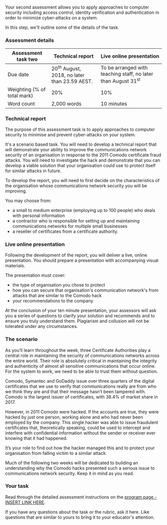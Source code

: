 Your second assessment allows you to apply approaches to computer security including access control, identity verification and authentication in order to minimize cyber-attacks on a system. 

In this step, we'll outline some of the details of the task.

### Assessment details

| Assessment task two | Technical report | Live online presentation |
|--|--|-- |
| Due date | 20<sup>th</sup> August, 2018, no later than 23.59 AEST. |  To be arranged with teaching staff, no later than August 31<sup>st</sup> |
| Weighting (% of total mark) | 20% |10% |
| Word count | 2,000 words | 10 minutes |

### Technical report

The purpose of this assessment task is to apply approaches to computer security to minimise and prevent cyber-attacks on your system.

It's a scenario based task.  You will need to develop a technical report that will demonstrate your ability to improve the communications network security of an organisation in response to the 2011 Comodo certificate fraud attacks.  You will need to investigate the hack and demonstrate that you can develop a viable solution that your organisation could use to protect itself for similar attacks in future.

To develop the report, you will need to first decide on the characteristics of the organisation whose communications network security you will be improving.

You may choose from:

* a small to medium enterprise (employing up to 100 people) who deals with personal information
* a contractor who is responsible for setting up and maintaining communications networks for multiple small businesses
* a reseller of certificates from a certificate authority.

### Live online presentation

Following the development of the report, you will deliver a live, online presentation.  You should prepare a presentation with accompanying visual materials.

The presentation must cover:

* the type of organisation you chose to protect
* how you can secure that organisation's communication network's from attacks that are similar to the Comodo hack
* your recommendations to the company

At the conclusion of your ten minute presentation, your assessors will ask you a series of questions to clarify your solution and recommends and to ensure you truly understand them.  Plagiarism and collusion will not be tolerated under any circumstances.  

### The scenario

As you’ll learn throughout the week, three Certificate Authorities play a central role in maintaining the security of communications networks across the entire world.   Their role is absolutely critical in maintaining the integrity and authenticity of almost all sensitive communications that occur online.  For the system to work, we need to be able to trust them without question.

Comodo, Symantec and GoDaddy issue over three quarters of the digital certificates that we use to verify that communications really are from who we think they are and that their message hasn’t been tampered with.  Comodo is the largest issuer of certificates, with 38.4% of market share in 2017.

However, in 2011 Comodo were hacked.  If the accounts are true, they were hacked by just one person, working alone and who had never been employed by the company.  This single hacker was able to issue fraudulent certificates that, theoretically speaking, could be used to intercept and interfere with confidential information without the sender or receiver ever knowing that it had happened.    

It’s your role to find out how the hacker managed this and to protect your organisation from falling victim to a similar attack.

Much of the following two weeks will be dedicated to building an understanding why the Comodo hacks presented such a serious issue to communications network security.  Keep it in mind as you read.

### Your task

Read through the detailed assessment instructions on the [program page - INSERT LINK HERE](#).  

If you have any questions about the task or the rubric, ask it here.  Like questions that are similar to yours to bring it to your educator's attention.
